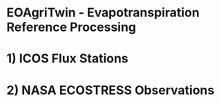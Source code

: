 # EOAgriTwin - Evapotranspiration Reference Processing

# 1) ICOS Flux Stations

# 2) NASA ECOSTRESS Observations
